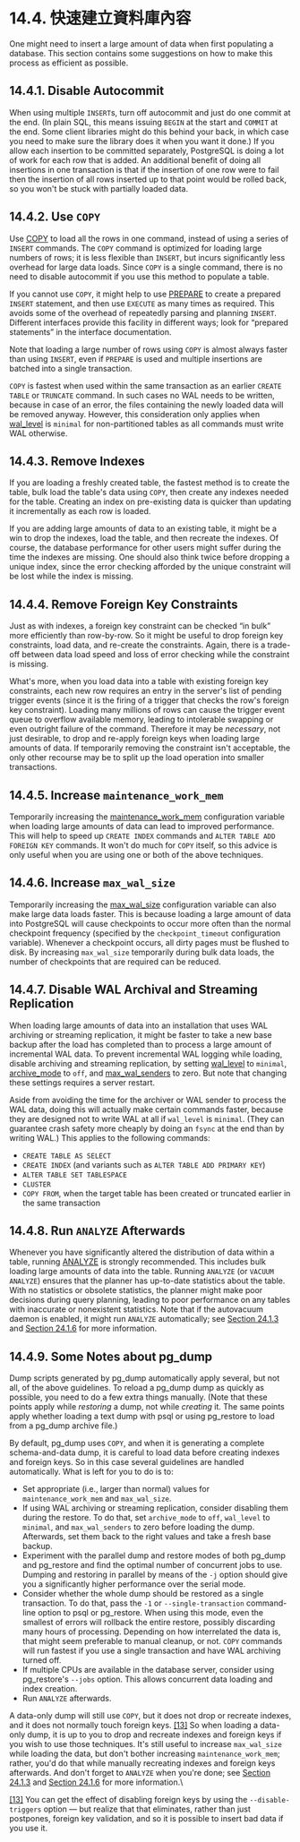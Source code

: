 # 14.4. 快速建立資料庫內容

One might need to insert a large amount of data when first populating a database. This section contains some suggestions on how to make this process as efficient as possible.

## 14.4.1. Disable Autocommit

When using multiple `INSERT`s, turn off autocommit and just do one commit at the end. (In plain SQL, this means issuing `BEGIN` at the start and `COMMIT` at the end. Some client libraries might do this behind your back, in which case you need to make sure the library does it when you want it done.) If you allow each insertion to be committed separately, PostgreSQL is doing a lot of work for each row that is added. An additional benefit of doing all insertions in one transaction is that if the insertion of one row were to fail then the insertion of all rows inserted up to that point would be rolled back, so you won't be stuck with partially loaded data.

## 14.4.2. Use `COPY`

Use [COPY](https://www.postgresql.org/docs/12/sql-copy.html) to load all the rows in one command, instead of using a series of `INSERT` commands. The `COPY` command is optimized for loading large numbers of rows; it is less flexible than `INSERT`, but incurs significantly less overhead for large data loads. Since `COPY` is a single command, there is no need to disable autocommit if you use this method to populate a table.

If you cannot use `COPY`, it might help to use [PREPARE](https://www.postgresql.org/docs/12/sql-prepare.html) to create a prepared `INSERT` statement, and then use `EXECUTE` as many times as required. This avoids some of the overhead of repeatedly parsing and planning `INSERT`. Different interfaces provide this facility in different ways; look for “prepared statements” in the interface documentation.

Note that loading a large number of rows using `COPY` is almost always faster than using `INSERT`, even if `PREPARE` is used and multiple insertions are batched into a single transaction.

`COPY` is fastest when used within the same transaction as an earlier `CREATE TABLE` or `TRUNCATE` command. In such cases no WAL needs to be written, because in case of an error, the files containing the newly loaded data will be removed anyway. However, this consideration only applies when [wal\_level](https://www.postgresql.org/docs/12/runtime-config-wal.html#GUC-WAL-LEVEL) is `minimal` for non-partitioned tables as all commands must write WAL otherwise.

## 14.4.3. Remove Indexes

If you are loading a freshly created table, the fastest method is to create the table, bulk load the table's data using `COPY`, then create any indexes needed for the table. Creating an index on pre-existing data is quicker than updating it incrementally as each row is loaded.

If you are adding large amounts of data to an existing table, it might be a win to drop the indexes, load the table, and then recreate the indexes. Of course, the database performance for other users might suffer during the time the indexes are missing. One should also think twice before dropping a unique index, since the error checking afforded by the unique constraint will be lost while the index is missing.

## 14.4.4. Remove Foreign Key Constraints

Just as with indexes, a foreign key constraint can be checked “in bulk” more efficiently than row-by-row. So it might be useful to drop foreign key constraints, load data, and re-create the constraints. Again, there is a trade-off between data load speed and loss of error checking while the constraint is missing.

What's more, when you load data into a table with existing foreign key constraints, each new row requires an entry in the server's list of pending trigger events (since it is the firing of a trigger that checks the row's foreign key constraint). Loading many millions of rows can cause the trigger event queue to overflow available memory, leading to intolerable swapping or even outright failure of the command. Therefore it may be _necessary_, not just desirable, to drop and re-apply foreign keys when loading large amounts of data. If temporarily removing the constraint isn't acceptable, the only other recourse may be to split up the load operation into smaller transactions.

## 14.4.5. Increase `maintenance_work_mem`

Temporarily increasing the [maintenance\_work\_mem](https://www.postgresql.org/docs/12/runtime-config-resource.html#GUC-MAINTENANCE-WORK-MEM) configuration variable when loading large amounts of data can lead to improved performance. This will help to speed up `CREATE INDEX` commands and `ALTER TABLE ADD FOREIGN KEY` commands. It won't do much for `COPY` itself, so this advice is only useful when you are using one or both of the above techniques.

## 14.4.6. Increase `max_wal_size`

Temporarily increasing the [max\_wal\_size](https://www.postgresql.org/docs/12/runtime-config-wal.html#GUC-MAX-WAL-SIZE) configuration variable can also make large data loads faster. This is because loading a large amount of data into PostgreSQL will cause checkpoints to occur more often than the normal checkpoint frequency (specified by the `checkpoint_timeout` configuration variable). Whenever a checkpoint occurs, all dirty pages must be flushed to disk. By increasing `max_wal_size` temporarily during bulk data loads, the number of checkpoints that are required can be reduced.

## 14.4.7. Disable WAL Archival and Streaming Replication

When loading large amounts of data into an installation that uses WAL archiving or streaming replication, it might be faster to take a new base backup after the load has completed than to process a large amount of incremental WAL data. To prevent incremental WAL logging while loading, disable archiving and streaming replication, by setting [wal\_level](https://www.postgresql.org/docs/12/runtime-config-wal.html#GUC-WAL-LEVEL) to `minimal`, [archive\_mode](https://www.postgresql.org/docs/12/runtime-config-wal.html#GUC-ARCHIVE-MODE) to `off`, and [max\_wal\_senders](https://www.postgresql.org/docs/12/runtime-config-replication.html#GUC-MAX-WAL-SENDERS) to zero. But note that changing these settings requires a server restart.

Aside from avoiding the time for the archiver or WAL sender to process the WAL data, doing this will actually make certain commands faster, because they are designed not to write WAL at all if `wal_level` is `minimal`. (They can guarantee crash safety more cheaply by doing an `fsync` at the end than by writing WAL.) This applies to the following commands:

* `CREATE TABLE AS SELECT`
* `CREATE INDEX` (and variants such as `ALTER TABLE ADD PRIMARY KEY`)
* `ALTER TABLE SET TABLESPACE`
* `CLUSTER`
* `COPY FROM`, when the target table has been created or truncated earlier in the same transaction

## 14.4.8. Run `ANALYZE` Afterwards

Whenever you have significantly altered the distribution of data within a table, running [ANALYZE](https://www.postgresql.org/docs/12/sql-analyze.html) is strongly recommended. This includes bulk loading large amounts of data into the table. Running `ANALYZE` (or `VACUUM ANALYZE`) ensures that the planner has up-to-date statistics about the table. With no statistics or obsolete statistics, the planner might make poor decisions during query planning, leading to poor performance on any tables with inaccurate or nonexistent statistics. Note that if the autovacuum daemon is enabled, it might run `ANALYZE` automatically; see [Section 24.1.3](https://www.postgresql.org/docs/12/routine-vacuuming.html#VACUUM-FOR-STATISTICS) and [Section 24.1.6](https://www.postgresql.org/docs/12/routine-vacuuming.html#AUTOVACUUM) for more information.

## 14.4.9. Some Notes about pg\_dump

Dump scripts generated by pg\_dump automatically apply several, but not all, of the above guidelines. To reload a pg\_dump dump as quickly as possible, you need to do a few extra things manually. (Note that these points apply while _restoring_ a dump, not while _creating_ it. The same points apply whether loading a text dump with psql or using pg\_restore to load from a pg\_dump archive file.)

By default, pg\_dump uses `COPY`, and when it is generating a complete schema-and-data dump, it is careful to load data before creating indexes and foreign keys. So in this case several guidelines are handled automatically. What is left for you to do is to:

* Set appropriate (i.e., larger than normal) values for `maintenance_work_mem` and `max_wal_size`.
* If using WAL archiving or streaming replication, consider disabling them during the restore. To do that, set `archive_mode` to `off`, `wal_level` to `minimal`, and `max_wal_senders` to zero before loading the dump. Afterwards, set them back to the right values and take a fresh base backup.
* Experiment with the parallel dump and restore modes of both pg\_dump and pg\_restore and find the optimal number of concurrent jobs to use. Dumping and restoring in parallel by means of the `-j` option should give you a significantly higher performance over the serial mode.
* Consider whether the whole dump should be restored as a single transaction. To do that, pass the `-1` or `--single-transaction` command-line option to psql or pg\_restore. When using this mode, even the smallest of errors will rollback the entire restore, possibly discarding many hours of processing. Depending on how interrelated the data is, that might seem preferable to manual cleanup, or not. `COPY` commands will run fastest if you use a single transaction and have WAL archiving turned off.
* If multiple CPUs are available in the database server, consider using pg\_restore's `--jobs` option. This allows concurrent data loading and index creation.
* Run `ANALYZE` afterwards.

A data-only dump will still use `COPY`, but it does not drop or recreate indexes, and it does not normally touch foreign keys. [\[13\]](https://www.postgresql.org/docs/12/populate.html#ftn.id-1.5.13.7.11.4.2) So when loading a data-only dump, it is up to you to drop and recreate indexes and foreign keys if you wish to use those techniques. It's still useful to increase `max_wal_size` while loading the data, but don't bother increasing `maintenance_work_mem`; rather, you'd do that while manually recreating indexes and foreign keys afterwards. And don't forget to `ANALYZE` when you're done; see [Section 24.1.3](https://www.postgresql.org/docs/12/routine-vacuuming.html#VACUUM-FOR-STATISTICS) and [Section 24.1.6](https://www.postgresql.org/docs/12/routine-vacuuming.html#AUTOVACUUM) for more information.\


[\[13\]](https://www.postgresql.org/docs/12/populate.html#id-1.5.13.7.11.4.2) You can get the effect of disabling foreign keys by using the `--disable-triggers` option — but realize that that eliminates, rather than just postpones, foreign key validation, and so it is possible to insert bad data if you use it.
